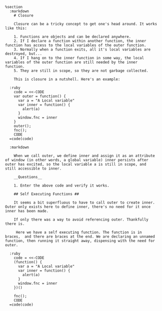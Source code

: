     %section
      :markdown
        # Closure

        Closure can be a tricky concept to get one's head around. It works like this:

        1. Functions are objects and can be declared anywhere.
        2. If I declare a function within another function, the inner function has access to the local variables of the outer function.
        3. Normally when a function exits, all it's local variables are destroyed, but...
        4. If I hang on to the inner function in some way, the local variables of the outer function are still needed by the inner function.
        5. They are still in scope, so they are not garbage collected.

        This is closure in a nutshell. Here's an example:

      :ruby
        code = <<-CODE
        var outer = function() {
          var a = "A Local variable"
          var inner = function() {
            alert(a)
          }
          window.fnc = inner
        }
        outer();
        fnc();
        CODE
      =code(code)

      :markdown

        When we call outer, we define inner and assign it as an attribute of window (in other words, a global variable) inner persists after outer has excited, so the local variable a is still in scope, and still accessible to inner.

        __Questions__

        1. Enter the above code and verify it works.

        ## Self Executing Functions ##

        It seems a bit superfluous to have to call outer to create inner. Outer only exists here to define inner, there's no need for it once inner has been made.

        If only there was a way to avoid referencing outer. Thankfully there is.

         Here we have a self executing function. The function is in braces,  and there are braces at the end. We are declaring an unnamed function, then running it straight away, dispensing with the need for outer.

      :ruby
        code = <<-CODE
        (function() {
          var a = "A Local variable"
          var inner = function() {
            alert(a)
          }
          window.fnc = inner
        })()

        fnc();
        CODE
      =code(code)

